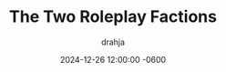 ---
title: The Two Roleplay Factions
description: Insert Descriptive Summary Here
author: drahja
date: 2024-12-26 12:00:00 -0600
categories: [Roleplay, General Knowledge]
tags: [roleplay, actorial, directorial, first person, 1st person, second person, 2nd person, third person, 3rd person, character description, tense, writing style, elitist, grammar nazi, puppet-masters, puppeteers, narrators]
pin: false
media_subpath: '/posts/factions'
---